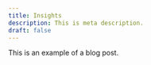 ```yaml
---
title: Insights
description: This is meta description.
draft: false
---
```


This is an example of a blog post.
